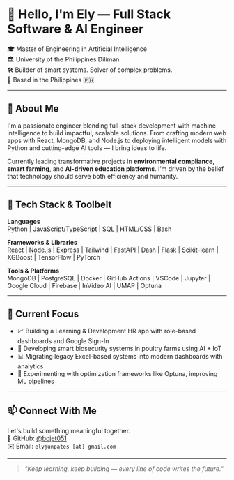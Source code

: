 # 👋 Hello, I'm Ely — Full Stack Software & AI Engineer

🎓 Master of Engineering in Artificial Intelligence  
🏛️ University of the Philippines Diliman  
🛠️ Builder of smart systems. Solver of complex problems.  
📍 Based in the Philippines 🇵🇭

---

## 🚀 About Me

I'm a passionate engineer blending full-stack development with machine intelligence to build impactful, scalable solutions. From crafting modern web apps with React, MongoDB, and Node.js to deploying intelligent models with Python and cutting-edge AI tools — I bring ideas to life.

Currently leading transformative projects in **environmental compliance**, **smart farming**, and **AI-driven education platforms**. I’m driven by the belief that technology should serve both efficiency and humanity.

---

## 🧠 Tech Stack & Toolbelt

**Languages**  
Python | JavaScript/TypeScript | SQL | HTML/CSS | Bash

**Frameworks & Libraries**  
React | Node.js | Express | Tailwind | FastAPI | Dash | Flask | Scikit-learn | XGBoost | TensorFlow | PyTorch

**Tools & Platforms**  
MongoDB | PostgreSQL | Docker | GitHub Actions | VSCode | Jupyter | Google Cloud | Firebase | InVideo AI | UMAP | Optuna

---

## 🧩 Current Focus

- 📈 Building a Learning & Development HR app with role-based dashboards and Google Sign-In
- 🐔 Developing smart biosecurity systems in poultry farms using AI + IoT
- 📊 Migrating legacy Excel-based systems into modern dashboards with analytics
- 🧪 Experimenting with optimization frameworks like Optuna, improving ML pipelines

---

## 📫 Connect With Me

Let's build something meaningful together.  
🔗 GitHub: [@bojet051](https://github.com/bojet051)  
✉️ Email: `elyjunpates [at] gmail.com`  

---

> *"Keep learning, keep building — every line of code writes the future."*

<!---
bojet051/bojet051 is a ✨ special ✨ repository because its `README.md` (this file) appears on your GitHub profile.
You can click the Preview link to take a look at your changes.
--->

